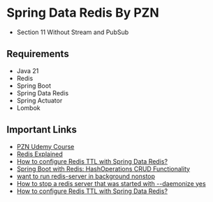 # Spring Data Redis By PZN

- Section 11 Without Stream and PubSub

## Requirements

- Java 21
- Redis
- Spring Boot
- Spring Data Redis
- Spring Actuator
- Lombok

## Important Links

- [PZN Udemy Course](https://www.udemy.com/course/spring-framework-dan-spring-boot-pemula-sampai-mahir/)
- [Redis Explained](https://architecturenotes.co/redis/)
- [How to configure Redis TTL with Spring Data Redis?](https://www.baeldung.com/spring-data-redis-ttl)
- [Spring Boot with Redis: HashOperations CRUD Functionality](https://stackabuse.com/spring-boot-with-redis-hashoperations-crud-functionality/)
- [want to run redis-server in background nonstop](https://stackoverflow.com/questions/24221449/want-to-run-redis-server-in-background-nonstop)
- [How to stop a redis server that was started with --daemonize yes](https://stackoverflow.com/questions/49249229/how-to-stop-a-redis-server-that-was-started-with-daemonize-yes/)
- [How to configure Redis TTL with Spring Data Redis?](https://www.baeldung.com/spring-data-redis-ttl)
